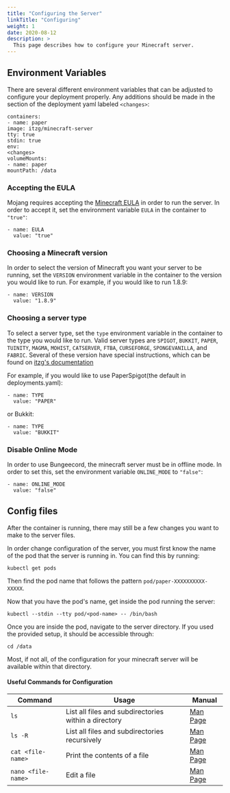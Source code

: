 ```yaml
---
title: "Configuring the Server"
linkTitle: "Configuring"
weight: 1
date: 2020-08-12
description: >
  This page describes how to configure your Minecraft server.
---
```


## Environment Variables
There are several different environment variables that can be adjusted to configure your deployment properly. Any additions should be made in the section of the deployment yaml labeled ```<changes>```:

```
containers:
- name: paper
image: itzg/minecraft-server
tty: true
stdin: true
env:
<changes>
volumeMounts:
- name: paper
mountPath: /data
```

### Accepting the EULA

Mojang requires accepting the [Minecraft EULA](https://www.minecraft.net/en-us/eula/) in order to run the server. In order to accept it, set the environment variable ```EULA``` in the container to ```"true"```:
```
- name: EULA
  value: "true"
```

### Choosing a Minecraft version

In order to select the version of Minecraft you want your server to be running, set the ```VERSION``` environment variable in the container to the version you would like to run.
For example, if you would like to run 1.8.9:
```
- name: VERSION
  value: "1.8.9"
```

### Choosing a server type

To select a server type, set the ```type``` environment variable in the container to the type you would like to run. Valid server types are ```SPIGOT```, ```BUKKIT```, ```PAPER```, ```TUINITY```, ```MAGMA```, ```MOHIST```, ```CATSERVER```, ```FTBA```, ```CURSEFORGE```, ```SPONGEVANILLA```, and ```FABRIC```. Several of these version have special instructions, which can be found on [itzg's documentation](https://github.com/itzg/docker-minecraft-server/blob/master/README.md#running-a-bukkitspigot-server)

For example, if you would like to use PaperSpigot(the default in deployments.yaml):
```
- name: TYPE
  value: "PAPER"
```
or Bukkit:
```
- name: TYPE
  value: "BUKKIT"
```

### Disable Online Mode

In order to use Bungeecord, the minecraft server must be in offline mode. In order to set this, set the environment variable ```ONLINE_MODE``` to ```"false"```:
```
- name: ONLINE_MODE
  value: "false"
```

## Config files

After the container is running, there may still be a few changes you want to make to the server files.

In order change configuration of the server, you must first know the name of the pod that the server is running in. You can find this by running:
```
kubectl get pods
```
Then find the pod name that follows the pattern ```pod/paper-XXXXXXXXXX-XXXXX```.

Now that you have the pod's name, get inside the pod running the server:
```
kubectl --stdin --tty pod/<pod-name> -- /bin/bash
```

Once you are inside the pod, navigate to the server directory. If you used the provided setup, it should be accessible through:
```
cd /data
```

Most, if not all, of the configuration for your minecraft server will be available within that directory.

#### Useful Commands for Configuration
|Command                 |Usage                                               |Manual                                                      |
|------------------------|----------------------------------------------------|------------------------------------------------------------|
|```ls```                |List all files and subdirectories within a directory|[Man Page](https://man7.org/linux/man-pages/man1/ls.1.html) |
|```ls -R```             |List all files and subdirectories recursively       |[Man Page](https://man7.org/linux/man-pages/man1/ls.1.html) |
|```cat <file-name>```   |Print the contents of a file                        |[Man Page](https://man7.org/linux/man-pages/man1/cat.1.html)|
|```nano <file-name>```  |Edit a file                                         |[Man Page](https://www.nano-editor.org/dist/v2.1/nano.html) |
